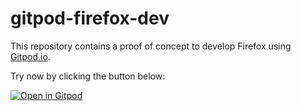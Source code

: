 # gitpod-firefox-dev

This repository contains a proof of concept to develop Firefox using
[Gitpod.io][].

Try now by clicking the button below:

[![Open in Gitpod](https://gitpod.io/button/open-in-gitpod.svg)](https://gitpod.io/#https://github.com/willdurand/gitpod-firefox-dev)

[gitpod.io]: https://gitpod.io/

